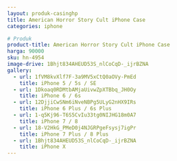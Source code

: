 ```yaml
---
layout: produk-casinghp
title: American Horror Story Cult iPhone Case
categories: iphone

# Produk
product-title: American Horror Story Cult iPhone Case
harga: 90000
sku: hn-4954
image-drive: 1Bhjt834AHEUD53S_nlCoCqD-_ijrBZNA
gallery:
  - url: 1fVM8kvXlf7F-3a9MV5xCtQ0aOVy-PmEd
    title: iPhone 5 / 5s / SE
  - url: 1Dkoaq0RDMtbAMjaUivwZpXTBbq_JH0Oy
    title: iPhone 6 / 6s
  - url: 12DjjiCwSNm6iNveNBPg5ULyG2nHX9IRs
    title: iPhone 6 Plus / 6s Plus
  - url: 1-q5Kj96-T6S5CvIu33tg0NIJHG18m0A7
    title: iPhone 7 / 8
  - url: 18-V2HkG_PMeD0j4NJGRPgeFsysj7igPr
    title: iPhone 7 Plus / 8 Plus
  - url: 1Bhjt834AHEUD53S_nlCoCqD-_ijrBZNA
    title: iPhone X
---
```

